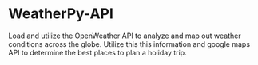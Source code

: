 # WeatherPy-API
Load and utilize the OpenWeather API to analyze and map out weather conditions across the globe.  Utilize this this information and google maps API to determine the best places to plan a holiday trip.

